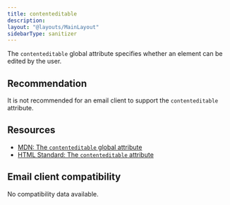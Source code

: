 ```yaml
---
title: contenteditable
description:
layout: "@layouts/MainLayout"
sidebarType: sanitizer
---
```


The `contenteditable` global attribute specifies whether an element can be edited by the user.

## Recommendation

It is not recommended for an email client to support the `contenteditable` attribute.

## Resources

- [MDN: The `contenteditable` global attribute](https://developer.mozilla.org/en-US/docs/Web/HTML/Global_attributes/contenteditable)
- [HTML Standard: The `contenteditable` attribute](https://html.spec.whatwg.org/multipage/interaction.html#attr-contenteditable)

## Email client compatibility

No compatibility data available.